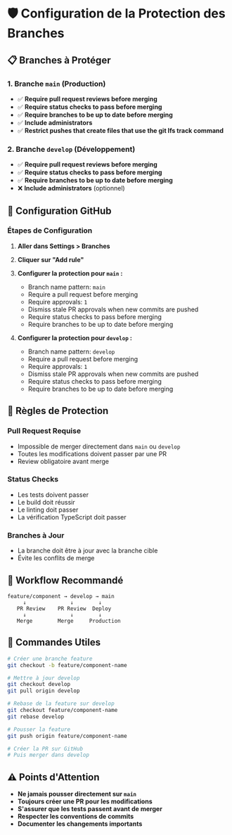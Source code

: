 # 🛡️ Configuration de la Protection des Branches

## 📋 **Branches à Protéger**

### **1. Branche `main` (Production)**
- ✅ **Require pull request reviews before merging**
- ✅ **Require status checks to pass before merging**
- ✅ **Require branches to be up to date before merging**
- ✅ **Include administrators**
- ✅ **Restrict pushes that create files that use the git lfs track command**

### **2. Branche `develop` (Développement)**
- ✅ **Require pull request reviews before merging**
- ✅ **Require status checks to pass before merging**
- ✅ **Require branches to be up to date before merging**
- ❌ **Include administrators** (optionnel)

## 🔧 **Configuration GitHub**

### **Étapes de Configuration**

1. **Aller dans Settings > Branches**
2. **Cliquer sur "Add rule"**
3. **Configurer la protection pour `main` :**
   - Branch name pattern: `main`
   - Require a pull request before merging
   - Require approvals: `1`
   - Dismiss stale PR approvals when new commits are pushed
   - Require status checks to pass before merging
   - Require branches to be up to date before merging

4. **Configurer la protection pour `develop` :**
   - Branch name pattern: `develop`
   - Require a pull request before merging
   - Require approvals: `1`
   - Dismiss stale PR approvals when new commits are pushed
   - Require status checks to pass before merging
   - Require branches to be up to date before merging

## 🚫 **Règles de Protection**

### **Pull Request Requise**
- Impossible de merger directement dans `main` ou `develop`
- Toutes les modifications doivent passer par une PR
- Review obligatoire avant merge

### **Status Checks**
- Les tests doivent passer
- Le build doit réussir
- Le linting doit passer
- La vérification TypeScript doit passer

### **Branches à Jour**
- La branche doit être à jour avec la branche cible
- Évite les conflits de merge

## 🔄 **Workflow Recommandé**

```
feature/component → develop → main
     ↓              ↓        ↓
   PR Review    PR Review  Deploy
     ↓              ↓        ↓
   Merge        Merge     Production
```

## 📝 **Commandes Utiles**

```bash
# Créer une branche feature
git checkout -b feature/component-name

# Mettre à jour develop
git checkout develop
git pull origin develop

# Rebase de la feature sur develop
git checkout feature/component-name
git rebase develop

# Pousser la feature
git push origin feature/component-name

# Créer la PR sur GitHub
# Puis merger dans develop
```

## ⚠️ **Points d'Attention**

- **Ne jamais pousser directement sur `main`**
- **Toujours créer une PR pour les modifications**
- **S'assurer que les tests passent avant de merger**
- **Respecter les conventions de commits**
- **Documenter les changements importants**

